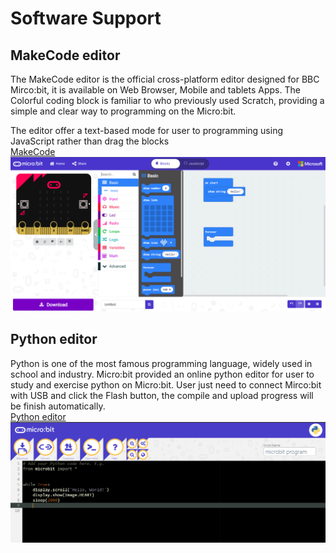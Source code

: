 # Software Support

## MakeCode editor

The MakeCode editor is the official cross-platform editor designed for BBC Mirco:bit, it is available on Web Browser, Mobile and tablets Apps. The Colorful coding block is familiar to who previously used Scratch, providing a simple and clear way to programming on the Micro:bit.<P>
The editor offer a text-based mode for user to programming using JavaScript rather than drag the blocks<BR>
[MakeCode](https://makecode.microbit.org/#editor)
![pic_700](images/image13.png)

## Python editor
Python is one of the most famous programming language, widely used in school and industry. Micro:bit provided an online python editor for user to study and exercise python on Micro:bit. User just need to connect Mirco:bit with USB and click the Flash button, the compile and upload progress will be finish automatically. <BR>
[Python editor](https://python.microbit.org/v/2.0)
![pic_700](images/image14.png)
